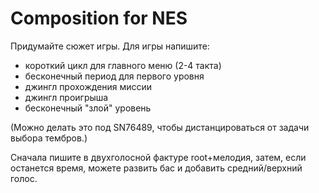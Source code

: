 # Composition for NES

Придумайте сюжет игры. Для игры напишите:

- короткий цикл для главного меню (2-4 такта)
- бесконечный период для первого уровня
- джингл прохождения миссии
- джингл проигрыша
- бесконечный "злой" уровень


(Можно делать это под SN76489, чтобы дистанцироваться от задачи выбора тембров.)


Сначала пишите в двухголосной фактуре root+мелодия, затем, если останется время, можете развить бас и добавить средний/верхний голос.

